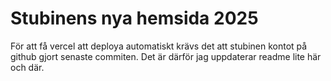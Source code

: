 # Stubinens nya hemsida 2025

För att få vercel att deploya automatiskt krävs det att stubinen kontot på github gjort senaste commiten. Det är därför jag uppdaterar readme lite här och där.
